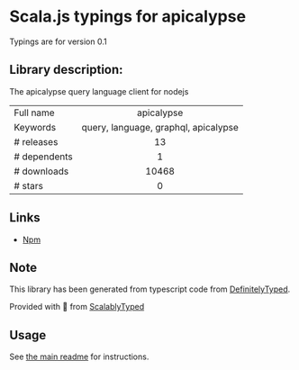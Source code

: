 
# Scala.js typings for apicalypse

Typings are for version 0.1

## Library description:
The apicalypse query language client for nodejs

|                    |                 |
| ------------------ | :-------------: |
| Full name          | apicalypse |
| Keywords           | query, language, graphql, apicalypse |
| # releases         | 13 |
| # dependents       | 1 |
| # downloads        | 10468 |
| # stars            | 0 |

## Links
- [Npm](https://www.npmjs.com/package/apicalypse)
    


## Note
This library has been generated from typescript code from [DefinitelyTyped](https://definitelytyped.org).

Provided with :purple_heart: from [ScalablyTyped](https://github.com/oyvindberg/ScalablyTyped)

## Usage
See [the main readme](../../readme.md) for instructions.


